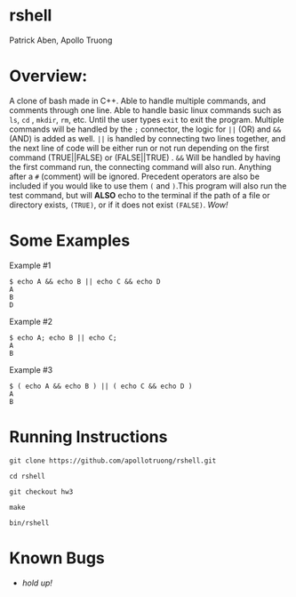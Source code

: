 # rshell
Patrick Aben, Apollo Truong

# Overview:

 A clone of bash made in C++. Able to handle multiple commands, and comments through one line. Able to handle basic linux commands such as `ls`, `cd` , `mkdir`, `rm`, etc. Until the user types `exit` to exit the program. Multiple commands will be handled by the `;` connector, the logic for `||` (OR) and `&&` (AND) is added as well. `||` is handled by connecting two lines together, and the next line of code will be either run or not run depending on the first command (TRUE||FALSE) or (FALSE||TRUE) . `&&` Will be handled by having the first command run, the connecting command will also run. Anything after a `#` (comment) will be ignored. Precedent operators are also be included if you would like to use them `(` and `)`.This program will also run the test command, but will **ALSO** echo to the terminal if the path of a file or directory exists, `(TRUE)`, or if it does not exist `(FALSE)`. *Wow!*

# Some Examples

Example #1
```
$ echo A && echo B || echo C && echo D
A
B
D
```
Example #2
```
$ echo A; echo B || echo C;
A
B
```
Example #3
```
$ ( echo A && echo B ) || ( echo C && echo D )
A
B
```

# Running Instructions

`git clone https://github.com/apollotruong/rshell.git`

`cd rshell`

`git checkout hw3`

`make`

`bin/rshell`

# Known Bugs

- *hold up!*